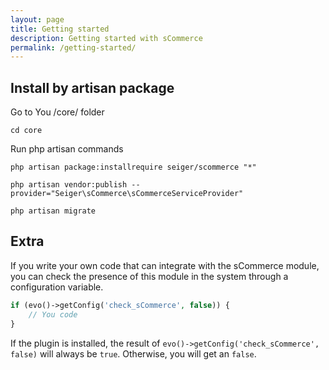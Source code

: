 ```yaml
---
layout: page
title: Getting started
description: Getting started with sCommerce
permalink: /getting-started/
---
```


## Install by artisan package

Go to You /core/ folder

```console
cd core
```

Run php artisan commands

```console
php artisan package:installrequire seiger/scommerce "*"
```

```console
php artisan vendor:publish --provider="Seiger\sCommerce\sCommerceServiceProvider"
```

```console
php artisan migrate
```

## Extra

If you write your own code that can integrate with the sCommerce module, you can check the presence of this module in the system through a configuration variable.

```php
if (evo()->getConfig('check_sCommerce', false)) {
    // You code
}
```

If the plugin is installed, the result of ```evo()->getConfig('check_sCommerce', false)``` will always be ```true```. Otherwise, you will get an ```false```.
